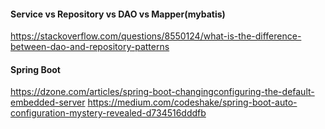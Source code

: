 #### Service vs Repository vs DAO vs Mapper(mybatis)
https://stackoverflow.com/questions/8550124/what-is-the-difference-between-dao-and-repository-patterns


#### Spring Boot
https://dzone.com/articles/spring-boot-changingconfiguring-the-default-embedded-server
https://medium.com/codeshake/spring-boot-auto-configuration-mystery-revealed-d734516dddfb
